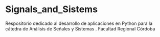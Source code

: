 # Signals_and_Sistems
Respositorio dedicado al desarrollo de aplicaciones en Python para la cátedra de Análisis de Señales y Sistemas . Facultad Regional Córdoba
